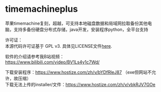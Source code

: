 # timemachineplus
苹果timemachine复刻，超越，可支持本地磁盘数据和局域网拉取备份其他电脑，支持多备份硬盘分布式存储，java开发，安装程序python，全平台支持

许可证：<br>
本源代码许可证基于 GPL v3.
具体见LICENSE文件[here](/LICENSE).

软件的介绍请参考我B站视频：<br>
https://www.bilibili.com/video/BV1Ls4y1c7Wd/

下载安装程序：https://www.hostize.com/zh/v/bYDfRleJ87  （exe但网站不允许，故压缩）  
下载无法上传的installer/文件：https://www.hostize.com/zh/v/vbkRJV7GOe

